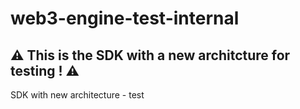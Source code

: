# web3-engine-test-internal
## ⚠️ This is the SDK with a new architcture for testing ! ⚠️
SDK with new architecture - test
